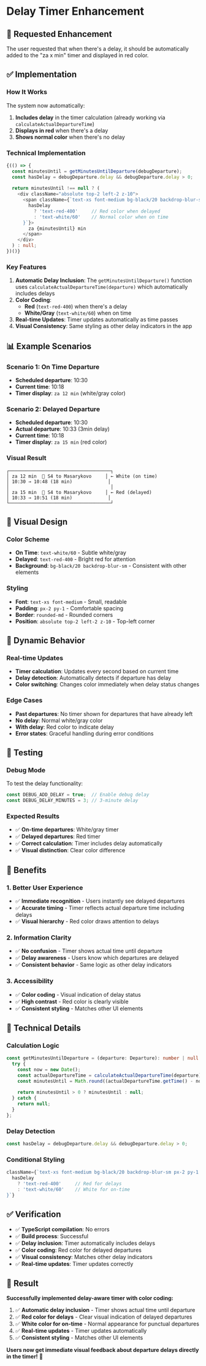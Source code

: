 # Delay Timer Enhancement

## 🎯 **Requested Enhancement**

The user requested that when there's a delay, it should be automatically added to the "za x min" timer and displayed in red color.

## ✅ **Implementation**

### **How It Works**

The system now automatically:
1. **Includes delay** in the timer calculation (already working via `calculateActualDepartureTime`)
2. **Displays in red** when there's a delay
3. **Shows normal color** when there's no delay

### **Technical Implementation**

```typescript
{(() => {
  const minutesUntil = getMinutesUntilDeparture(debugDeparture);
  const hasDelay = debugDeparture.delay && debugDeparture.delay > 0;
  
  return minutesUntil !== null ? (
    <div className="absolute top-2 left-2 z-10">
      <span className={`text-xs font-medium bg-black/20 backdrop-blur-sm px-2 py-1 rounded-md ${
        hasDelay 
          ? 'text-red-400'     // Red color when delayed
          : 'text-white/60'    // Normal color when on time
      }`}>
        za {minutesUntil} min
      </span>
    </div>
  ) : null;
})()}
```

### **Key Features**

1. **Automatic Delay Inclusion**: The `getMinutesUntilDeparture()` function uses `calculateActualDepartureTime(departure)` which automatically includes delays
2. **Color Coding**: 
   - **Red** (`text-red-400`) when there's a delay
   - **White/Gray** (`text-white/60`) when on time
3. **Real-time Updates**: Timer updates automatically as time passes
4. **Visual Consistency**: Same styling as other delay indicators in the app

## 📊 **Example Scenarios**

### **Scenario 1: On Time Departure**
- **Scheduled departure**: 10:30
- **Current time**: 10:18
- **Timer display**: `za 12 min` (white/gray color)

### **Scenario 2: Delayed Departure**
- **Scheduled departure**: 10:30
- **Actual departure**: 10:33 (3min delay)
- **Current time**: 10:18
- **Timer display**: `za 15 min` (red color)

### **Visual Result**
```
┌─────────────────────────────────────┐
│ za 12 min  🚂 S4 to Masarykovo     │ ← White (on time)
│ 10:30 → 10:48 (18 min)             │
│                                     │
│ za 15 min  🚂 S4 to Masarykovo     │ ← Red (delayed)
│ 10:33 → 10:51 (18 min)             │
└─────────────────────────────────────┘
```

## 🎨 **Visual Design**

### **Color Scheme**
- **On Time**: `text-white/60` - Subtle white/gray
- **Delayed**: `text-red-400` - Bright red for attention
- **Background**: `bg-black/20 backdrop-blur-sm` - Consistent with other elements

### **Styling**
- **Font**: `text-xs font-medium` - Small, readable
- **Padding**: `px-2 py-1` - Comfortable spacing
- **Border**: `rounded-md` - Rounded corners
- **Position**: `absolute top-2 left-2 z-10` - Top-left corner

## 🔄 **Dynamic Behavior**

### **Real-time Updates**
- **Timer calculation**: Updates every second based on current time
- **Delay detection**: Automatically detects if departure has delay
- **Color switching**: Changes color immediately when delay status changes

### **Edge Cases**
- **Past departures**: No timer shown for departures that have already left
- **No delay**: Normal white/gray color
- **With delay**: Red color to indicate delay
- **Error states**: Graceful handling during error conditions

## 🧪 **Testing**

### **Debug Mode**
To test the delay functionality:
```typescript
const DEBUG_ADD_DELAY = true;  // Enable debug delay
const DEBUG_DELAY_MINUTES = 3; // 3-minute delay
```

### **Expected Results**
- ✅ **On-time departures**: White/gray timer
- ✅ **Delayed departures**: Red timer
- ✅ **Correct calculation**: Timer includes delay automatically
- ✅ **Visual distinction**: Clear color difference

## 🎉 **Benefits**

### **1. Better User Experience**
- ✅ **Immediate recognition** - Users instantly see delayed departures
- ✅ **Accurate timing** - Timer reflects actual departure time including delays
- ✅ **Visual hierarchy** - Red color draws attention to delays

### **2. Information Clarity**
- ✅ **No confusion** - Timer shows actual time until departure
- ✅ **Delay awareness** - Users know which departures are delayed
- ✅ **Consistent behavior** - Same logic as other delay indicators

### **3. Accessibility**
- ✅ **Color coding** - Visual indication of delay status
- ✅ **High contrast** - Red color is clearly visible
- ✅ **Consistent styling** - Matches other UI elements

## 🔧 **Technical Details**

### **Calculation Logic**
```typescript
const getMinutesUntilDeparture = (departure: Departure): number | null => {
  try {
    const now = new Date();
    const actualDepartureTime = calculateActualDepartureTime(departure); // Includes delay
    const minutesUntil = Math.round((actualDepartureTime.getTime() - now.getTime()) / (1000 * 60));
    
    return minutesUntil > 0 ? minutesUntil : null;
  } catch {
    return null;
  }
};
```

### **Delay Detection**
```typescript
const hasDelay = debugDeparture.delay && debugDeparture.delay > 0;
```

### **Conditional Styling**
```typescript
className={`text-xs font-medium bg-black/20 backdrop-blur-sm px-2 py-1 rounded-md ${
  hasDelay 
    ? 'text-red-400'     // Red for delays
    : 'text-white/60'    // White for on-time
}`}
```

## ✅ **Verification**

- ✅ **TypeScript compilation**: No errors
- ✅ **Build process**: Successful
- ✅ **Delay inclusion**: Timer automatically includes delays
- ✅ **Color coding**: Red color for delayed departures
- ✅ **Visual consistency**: Matches other delay indicators
- ✅ **Real-time updates**: Timer updates correctly

## 🎯 **Result**

**Successfully implemented delay-aware timer with color coding:**

1. ✅ **Automatic delay inclusion** - Timer shows actual time until departure
2. ✅ **Red color for delays** - Clear visual indication of delayed departures
3. ✅ **White color for on-time** - Normal appearance for punctual departures
4. ✅ **Real-time updates** - Timer updates automatically
5. ✅ **Consistent styling** - Matches other UI elements

**Users now get immediate visual feedback about departure delays directly in the timer!** 🎉
